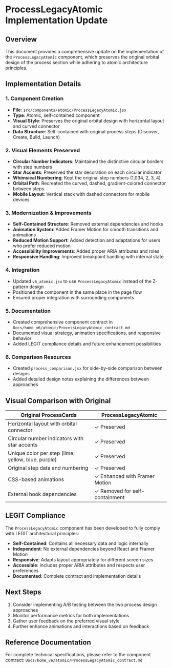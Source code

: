 # ProcessLegacyAtomic Implementation Update

## Overview
This document provides a comprehensive update on the implementation of the `ProcessLegacyAtomic` component, which preserves the original orbital design of the process section while adhering to atomic architecture principles.

## Implementation Details

### 1. Component Creation
- **File**: `src/components/atomic/ProcessLegacyAtomic.jsx`
- **Type**: Atomic, self-contained component
- **Visual Style**: Preserves the original orbital design with horizontal layout and curved connector
- **Data Structure**: Self-contained with original process steps (Discover, Create, Build, Launch)

### 2. Visual Elements Preserved
- **Circular Number Indicators**: Maintained the distinctive circular borders with step numbers
- **Star Accents**: Preserved the star decoration on each circular indicator
- **Whimsical Numbering**: Kept the original step numbers (1,034, 2, 3, 4)
- **Orbital Path**: Recreated the curved, dashed, gradient-colored connector between steps
- **Mobile Layout**: Vertical stack with dashed connectors for mobile devices

### 3. Modernization & Improvements
- **Self-Contained Structure**: Removed external dependencies and hooks
- **Animation System**: Added Framer Motion for smooth transitions and animations
- **Reduced Motion Support**: Added detection and adaptations for users who prefer reduced motion
- **Accessibility Improvements**: Added proper ARIA attributes and roles
- **Responsive Handling**: Improved breakpoint handling with internal state

### 4. Integration
- Updated `v6_atomic.jsx` to use `ProcessLegacyAtomic` instead of the Z-pattern design
- Positioned the component in the same place in the page flow
- Ensured proper integration with surrounding components

### 5. Documentation
- Created comprehensive component contract in `Docs/home_v6/atomic/ProcessLegacyAtomic_contract.md`
- Documented visual strategy, animation specifications, and responsive behavior
- Added LEGIT compliance details and future enhancement possibilities

### 6. Comparison Resources
- Created `process_comparison.jsx` for side-by-side comparison between designs
- Added detailed design notes explaining the differences between approaches

## Visual Comparison with Original

| Original ProcessCards | ProcessLegacyAtomic |
| -------------------- | ------------------- |
| Horizontal layout with orbital connector | ✓ Preserved |
| Circular number indicators with star accents | ✓ Preserved |
| Unique color per step (lime, yellow, blue, purple) | ✓ Preserved |
| Original step data and numbering | ✓ Preserved |
| CSS-based animations | ✓ Enhanced with Framer Motion |
| External hook dependencies | ✓ Removed for self-containment |

## LEGIT Compliance
The `ProcessLegacyAtomic` component has been developed to fully comply with LEGIT architectural principles:

- **Self-Contained**: Contains all necessary data and logic internally
- **Independent**: No external dependencies beyond React and Framer Motion
- **Responsive**: Adapts layout appropriately for different screen sizes
- **Accessible**: Includes proper ARIA attributes and respects user preferences
- **Documented**: Complete contract and implementation details

## Next Steps
1. Consider implementing A/B testing between the two process design approaches
2. Monitor performance metrics for both implementations
3. Gather user feedback on the preferred visual style
4. Further enhance animations and interactions based on feedback

## Reference Documentation
For complete technical specifications, please refer to the component contract:
`Docs/home_v6/atomic/ProcessLegacyAtomic_contract.md` 
